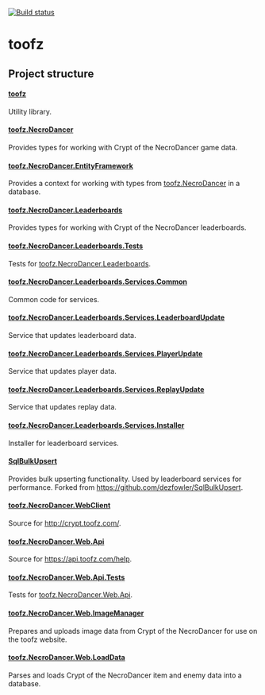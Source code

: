[![Build status](https://ci.appveyor.com/api/projects/status/kl4iyoueism9ojdo?svg=true)](https://ci.appveyor.com/project/leonard-thieu/toofz-necrodancer)

# toofz

## Project structure

#### [toofz](https://github.com/leonard-thieu/toofz)

Utility library.

#### [toofz.NecroDancer](https://github.com/leonard-thieu/toofz-necrodancer-core)

Provides types for working with Crypt of the NecroDancer game data.

#### [toofz.NecroDancer.EntityFramework](https://github.com/leonard-thieu/toofz-necrodancer-entityframework)

Provides a context for working with types from [toofz.NecroDancer](https://github.com/leonard-thieu/toofz-necrodancer-core) in a database.

#### [toofz.NecroDancer.Leaderboards](toofz.NecroDancer.Leaderboards)

Provides types for working with Crypt of the NecroDancer leaderboards.

#### [toofz.NecroDancer.Leaderboards.Tests](toofz.NecroDancer.Leaderboards.Tests)

Tests for [toofz.NecroDancer.Leaderboards](toofz.NecroDancer.Leaderboards).

#### [toofz.NecroDancer.Leaderboards.Services.Common](toofz.NecroDancer.Leaderboards.Services.Common)

Common code for services.

#### [toofz.NecroDancer.Leaderboards.Services.LeaderboardUpdate](toofz.NecroDancer.Leaderboards.Services.LeaderboardUpdate)

Service that updates leaderboard data.

#### [toofz.NecroDancer.Leaderboards.Services.PlayerUpdate](toofz.NecroDancer.Leaderboards.Services.PlayerUpdate)

Service that updates player data.

#### [toofz.NecroDancer.Leaderboards.Services.ReplayUpdate](toofz.NecroDancer.Leaderboards.Services.ReplayUpdate)

Service that updates replay data.

#### [toofz.NecroDancer.Leaderboards.Services.Installer](toofz.NecroDancer.Leaderboards.Services.Installer)

Installer for leaderboard services.

#### [SqlBulkUpsert](https://github.com/leonard-thieu/SqlBulkUpsert)

Provides bulk upserting functionality. Used by leaderboard services for performance. Forked from https://github.com/dezfowler/SqlBulkUpsert.

#### [toofz.NecroDancer.WebClient](toofz.NecroDancer.WebClient)

Source for http://crypt.toofz.com/.

#### [toofz.NecroDancer.Web.Api](toofz.NecroDancer.Web.Api)

Source for https://api.toofz.com/help.

#### [toofz.NecroDancer.Web.Api.Tests](toofz.NecroDancer.Web.Api.Tests)

Tests for [toofz.NecroDancer.Web.Api](toofz.NecroDancer.Web.Api).

#### [toofz.NecroDancer.Web.ImageManager](toofz.NecroDancer.Web.ImageManager)

Prepares and uploads image data from Crypt of the NecroDancer for use on the toofz website.

#### [toofz.NecroDancer.Web.LoadData](toofz.NecroDancer.Web.LoadData)

Parses and loads Crypt of the NecroDancer item and enemy data into a database.
